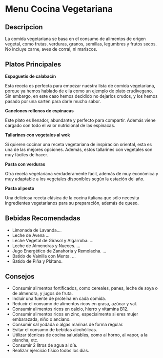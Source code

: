 # Menu Cocina Vegetariana

## Descripcion

La comida vegetariana se basa en el consumo de alimentos de origen vegetal, como frutas, verduras, granos, semillas, legumbres y frutos secos. No incluye carne, aves de corral, ni mariscos. 

## Platos Principales

**Espaguetis de calabacín**

Esta receta es perfecta para empezar nuestra lista de comida vegetariana, porque ya hemos hablado de ella como un ejemplo de plato crudivegano. Sin embargo, en este caso hemos decidido no dejarlos crudos, y los hemos pasado por una sartén para darle mucho sabor.

**Canelones rellenos de espinacas**

Este plato es llenador, abundante y perfecto para compartir. Además viene cargado con todo el valor nutricional de las espinacas.

**Tallarines con vegetales al wok**

Si quieren cocinar una receta vegetariana de inspiración oriental, esta es una de las mejores opciones. Además, estos tallarines con vegetales son muy fáciles de hacer.

**Pasta con verduras**

Otra receta vegetariana verdaderamente fácil, además de muy económica y muy adaptable a los vegetales disponibles según la estación del año.

**Pasta al pesto**

Una deliciosa receta clásica de la cocina italiana que sólo necesita ingredientes vegetarianos para su preparación, además de queso.

## Bebidas Recomendadas

- Limonada de Lavanda....
- Leche de Avena ...
- Leche Vegetal de Girasol y Algarroba. ...
- Leche de Almendras y Nueces. ...
- Jugo Energético de Zanahoria y Remolacha. ...
- Batido de Vainilla con Menta. ...
- Batido de Piña y Plátano.

## Consejos

- Consumir alimentos fortificados, como cereales, panes, leche de soya o de almendra, y jugos de fruta.
- Incluir una fuente de proteína en cada comida.
- Reducir el consumo de alimentos ricos en grasa, azúcar y sal.
- Consumir alimentos ricos en calcio, hierro y vitamina B12.
- Consumir alimentos ricos en zinc, especialmente si eres mujer embarazada, niño o anciano.
- Consumir sal yodada o algas marinas de forma regular.
- Evitar el consumo de bebidas alcohólicas.
- Utilizar técnicas de cocina saludables, como al horno, al vapor, a la plancha, etc.
- Consumir 2 litros de agua al día.
- Realizar ejercicio físico todos los días.